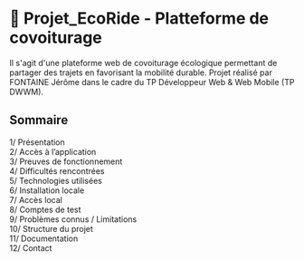 # 🥬 Projet_EcoRide - Platteforme de covoiturage 
Il s'agit d'une plateforme web de covoiturage écologique permettant de partager des trajets en favorisant la mobilité durable.
Projet réalisé par FONTAINE Jérôme dans le cadre du TP Développeur Web & Web Mobile (TP DWWM).

## Sommaire
1/ Présentation  
2/ Accès à l’application  
3/ Preuves de fonctionnement  
4/ Difficultés rencontrées  
5/ Technologies utilisées  
6/ Installation locale  
7/ Accès local  
8/ Comptes de test  
9/ Problèmes connus / Limitations  
10/ Structure du projet  
11/ Documentation  
12/ Contact  
